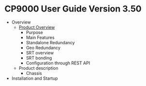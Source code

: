 # CP9000 User Guide Version 3.50

* Overview
  * [Product Overview](overview.md)
    * Purpose
    * Main Features
    * Standalone Redundancy
    * Geo Redundancy
    * SRT overview
    * SRT bonding
    * Configuration through REST API
  * Product description
    * Chassis
* Installation and Startup
